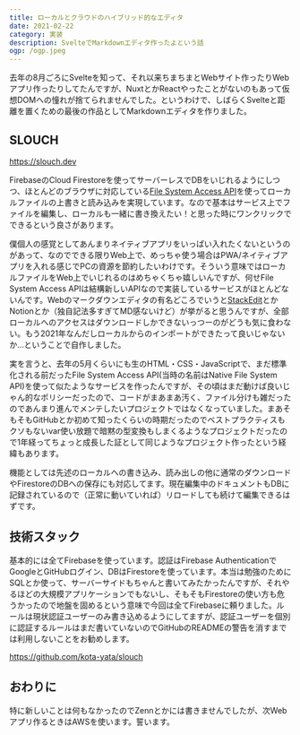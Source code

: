 ```yaml
---
title: ローカルとクラウドのハイブリッド的なエディタ
date: 2021-02-22
category: 実装
description: SvelteでMarkdownエディタ作ったよという話
ogp: /ogp.jpeg
---
```


去年の8月ごろにSvelteを知って、それ以来ちまちまとWebサイト作ったりWebアプリ作ったりしてたんですが、NuxtとかReactやったことがないのもあって仮想DOMへの憧れが捨てられませんでした。というわけで、しばらくSvelteと距離を置くための最後の作品としてMarkdownエディタを作りました。

## SLOUCH
https://slouch.dev

FirebaseのCloud Firestoreを使ってサーバーレスでDBをいじれるようにしつつ、ほとんどのブラウザに対応している[File System Access API](https://developer.mozilla.org/en-US/docs/Web/API/File_System_Access_API)を使ってローカルファイルの上書きと読み込みを実現しています。なので基本はサービス上でファイルを編集し、ローカルも一緒に書き換えたい！と思った時にワンクリックでできるという良さがあります。

僕個人の感覚としてあんまりネイティブアプリをいっぱい入れたくないというのがあって、なのでできる限りWeb上で、めっちゃ使う場合はPWA/ネイティブアプリを入れる感じでPCの資源を節約したいわけです。そういう意味ではローカルファイルをWeb上でいじれるのはめちゃくちゃ嬉しいんですが、何せFile System Access APIは結構新しいAPIなので実装しているサービスがほとんどないんです。Webのマークダウンエディタの有名どころでいうと[StackEdit](https://stackedit.io/)とかNotionとか（独自記法多すぎてMD感ないけど）が挙がると思うんですが、全部ローカルへのアクセスはダウンロードしかできないっつーのがどうも気に食わない。もう2021年なんだしローカルからのインポートができたって良いじゃないか...ということで自作しました。

実を言うと、去年の5月くらいにも生のHTML・CSS・JavaScriptで、まだ標準化される前だったFile System Access API(当時の名前はNative File System API)を使って似たようなサービスを作ったんですが、その頃はまだ動けば良いじゃん的なポリシーだったので、コードがまあまあ汚く、ファイル分けも雑だったのであんまり進んでメンテしたいプロジェクトではなくなっていました。まあそもそもGitHubとか初めて知ったくらいの時期だったのでベストプラクティスもクソもないvar使い放題で暗黙の型変換もしまくるようなプロジェクトだったので1年経ってちょっと成長した証として同じようなプロジェクト作ったという経緯もあります。

機能としては先述のローカルへの書き込み、読み出しの他に通常のダウンロードやFirestoreのDBへの保存にも対応してます。現在編集中のドキュメントもDBに記録されているので（正常に動いていれば）リロードしても続けて編集できるはずです。

## 技術スタック
基本的には全てFirebaseを使っています。認証はFirebase AuthenticationでGoogleとGitHubログイン、DBはFirestoreを使っています。本当は勉強のためにSQLとか使って、サーバーサイドもちゃんと書いてみたかったんですが、それやるほどの大規模アプリケーションでもないし、そもそもFirestoreの使い方も危うかったので地盤を固めるという意味で今回は全てFirebaseに頼りました。ルールは現状認証ユーザーのみ書き込めるようにしてますが、認証ユーザーを個別に認証するルールはまだ書いていないのでGitHubのREADMEの警告を消すまでは利用しないことをお勧めします。

https://github.com/kota-yata/slouch

## おわりに
特に新しいことは何もなかったのでZennとかには書きませんでしたが、次Webアプリ作るときはAWSを使います。誓います。
